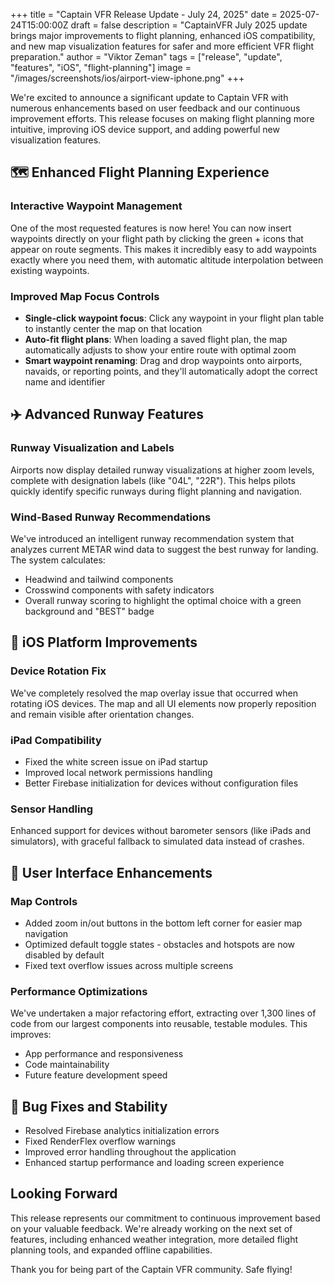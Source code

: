 +++
title = "Captain VFR Release Update - July 24, 2025"
date = 2025-07-24T15:00:00Z
draft = false
description = "CaptainVFR July 2025 update brings major improvements to flight planning, enhanced iOS compatibility, and new map visualization features for safer and more efficient VFR flight preparation."
author = "Viktor Zeman"
tags = ["release", "update", "features", "iOS", "flight-planning"]
image = "/images/screenshots/ios/airport-view-iphone.png"
+++

We're excited to announce a significant update to Captain VFR with numerous enhancements based on user feedback and our continuous improvement efforts. This release focuses on making flight planning more intuitive, improving iOS device support, and adding powerful new visualization features.

## 🗺️ Enhanced Flight Planning Experience

### Interactive Waypoint Management
One of the most requested features is now here! You can now insert waypoints directly on your flight path by clicking the green + icons that appear on route segments. This makes it incredibly easy to add waypoints exactly where you need them, with automatic altitude interpolation between existing waypoints.

### Improved Map Focus Controls
- **Single-click waypoint focus**: Click any waypoint in your flight plan table to instantly center the map on that location
- **Auto-fit flight plans**: When loading a saved flight plan, the map automatically adjusts to show your entire route with optimal zoom
- **Smart waypoint renaming**: Drag and drop waypoints onto airports, navaids, or reporting points, and they'll automatically adopt the correct name and identifier

## ✈️ Advanced Runway Features

### Runway Visualization and Labels
Airports now display detailed runway visualizations at higher zoom levels, complete with designation labels (like "04L", "22R"). This helps pilots quickly identify specific runways during flight planning and navigation.

### Wind-Based Runway Recommendations
We've introduced an intelligent runway recommendation system that analyzes current METAR wind data to suggest the best runway for landing. The system calculates:
- Headwind and tailwind components
- Crosswind components with safety indicators
- Overall runway scoring to highlight the optimal choice with a green background and "BEST" badge

## 📱 iOS Platform Improvements

### Device Rotation Fix
We've completely resolved the map overlay issue that occurred when rotating iOS devices. The map and all UI elements now properly reposition and remain visible after orientation changes.

### iPad Compatibility
- Fixed the white screen issue on iPad startup
- Improved local network permissions handling
- Better Firebase initialization for devices without configuration files

### Sensor Handling
Enhanced support for devices without barometer sensors (like iPads and simulators), with graceful fallback to simulated data instead of crashes.

## 🎯 User Interface Enhancements

### Map Controls
- Added zoom in/out buttons in the bottom left corner for easier map navigation
- Optimized default toggle states - obstacles and hotspots are now disabled by default
- Fixed text overflow issues across multiple screens

### Performance Optimizations
We've undertaken a major refactoring effort, extracting over 1,300 lines of code from our largest components into reusable, testable modules. This improves:
- App performance and responsiveness
- Code maintainability
- Future feature development speed

## 🔧 Bug Fixes and Stability

- Resolved Firebase analytics initialization errors
- Fixed RenderFlex overflow warnings
- Improved error handling throughout the application
- Enhanced startup performance and loading screen experience

## Looking Forward

This release represents our commitment to continuous improvement based on your valuable feedback. We're already working on the next set of features, including enhanced weather integration, more detailed flight planning tools, and expanded offline capabilities.

Thank you for being part of the Captain VFR community. Safe flying!

